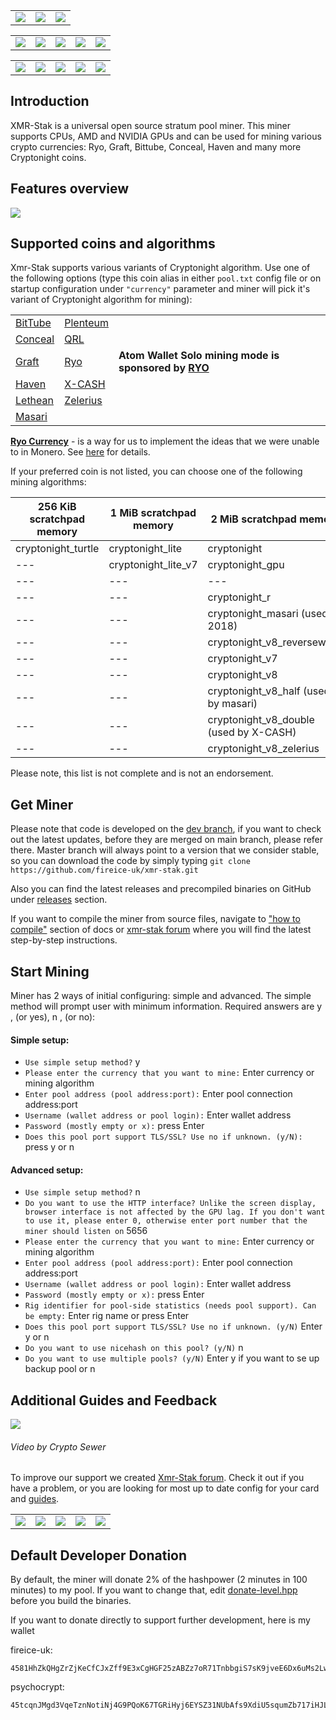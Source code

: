 <table>
    <tr>
        <td align="center"><a href=https://github.com/fireice-uk/xmr-stak/tree/xmr-stak-rx/doc/README.md><img src="_img/xmr-stak-rx-btn-inactive.png"></a></td>
        <td align="center"><a href=#><img src="_img/xmr-stak-btn-active.png"></a></td>
        <td align="center"><a href=https://ragerx.lol><img src="_img/ragerx-btn.png"></a></td>
    </tr>
</table>

<table>
    <tr>
        <td align="center"><a href=#features-overview><img src="_img/menu-features-green.png"></a></td>
        <td align="center"><a href=#supported-coins-and-algorithms><img src="_img/menu-supported-coins-green.png"></a></td>
        <td align="center"><a href=#get-miner><img src="_img/menu-get-miner-green.png"></a></td>
        <td align="center"><a href=#additional-guides-and-feedback><img src="_img/menu-support-green.png"></a></td>
        <td align="center"><a href=#default-developer-donation><img src="_img/menu-donations-green.png"></a></td>
    </tr>
</table>

 <table>
     <tr>
         <td align="center"><a href=usage.md><img src="_img/usage-green.png"></a></td>
         <td align="center"><a href=compile/compile.md><img src="_img/how-to-compile-green.png"></a></td>
         <td align="center"><a href=tuning.md><img src="_img/fine-tuning-green.png"></a></td>
         <td align="center"><a href=troubleshooting.md><img src="_img/troubleshooting-green.png"></a></td>
         <td align="center"><a href=FAQ.md><img src="_img/faq-green.png"></a></td>
     </tr>
 </table>

## Introduction
XMR-Stak is a universal open source stratum pool miner. This miner supports CPUs, AMD and NVIDIA GPUs and can be used for mining various crypto currencies: Ryo, Graft, Bittube, Conceal, Haven and many more Cryptonight coins.

## Features overview
[<img src="_img/features-xmr-stak.png">](#)

## Supported coins and algorithms
Xmr-Stak supports various variants of Cryptonight algorithm. Use one of the following options (type this coin alias in either `pool.txt` config file or on startup configuration under `"currency"` parameter and miner will pick it's variant of Cryptonight algorithm for mining):

|  |  |  |
| ---  | ---  | --- |
| [BitTube](https://coin.bit.tube/) | [Plenteum](https://www.plenteum.com/) |  |
| [Conceal](https://conceal.network) | [QRL](https://theqrl.org) |  |
| [Graft](https://www.graft.network) | [Ryo](https://ryo-currency.com)  | **Atom Wallet Solo mining mode is sponsored by [RYO](https://ryo-currency.com/)** |
| [Haven](https://havenprotocol.com) | [X-CASH](https://x-network.io/) |  |
| [Lethean](https://lethean.io) | [Zelerius](https://zelerius.org/) |  |
| [Masari](https://getmasari.org) |  |  |


**[Ryo Currency](https://ryo-currency.com)** - is a way for us to implement the ideas that we were unable to in
Monero. See [here](https://github.com/fireice-uk/cryptonote-speedup-demo/) for details.

If your preferred coin is not listed, you can choose one of the following mining algorithms:

| 256 KiB scratchpad memory | 1 MiB scratchpad memory | 2 MiB scratchpad memory | 4 MiB scratchpad memory |
| --- | --- | --- | --- | 
| cryptonight_turtle  | cryptonight_lite  | cryptonight  | cryptonight_bittube2  | 
| ---  | cryptonight_lite_v7  | cryptonight_gpu  | cryptonight_haven  | 
| ---  | ---  | ---  | cryptonight_heavy  | 
| ---  | ---  | cryptonight_r  | ---  | 
| ---  | ---  | cryptonight_masari (used in 2018)  | ---  | 
| ---  | ---  | cryptonight_v8_reversewaltz  | ---  | 
| ---  | ---  | cryptonight_v7  | ---  | 
| ---  | ---  | cryptonight_v8  | ---  | 
| ---  | ---  | cryptonight_v8_half (used by masari)  | ---  | 
| ---  | ---  | cryptonight_v8_double (used by X-CASH)  | ---  | 
| ---  | ---  | cryptonight_v8_zelerius  | ---  | 

Please note, this list is not complete and is not an endorsement.


## Get Miner
Please note that code is developed on the [dev branch](https://github.com/fireice-uk/xmr-stak/commits/dev), if you want to check out the latest updates, before they are merged on main branch, please refer there. Master branch will always point to a version that we consider stable, so you can download the code by simply typing `git clone https://github.com/fireice-uk/xmr-stak.git`  

Also you can find the latest releases and precompiled binaries on GitHub under [releases](https://github.com/fireice-uk/xmr-stak/releases/latest) section.

If you want to compile the miner from source files, navigate to ["how to compile"](compile/compile.md) section of docs or [xmr-stak forum](https://www.reddit.com/r/XmrStak/wiki/guides/startup) where you will find the latest step-by-step instructions.


## Start Mining
Miner has 2 ways of initial configuring: simple and advanced. The simple method will prompt user with minimum information. Required answers are y , (or yes), n , (or no):

#### Simple setup:
* `Use simple setup method?` y    
* `Please enter the currency that you want to mine:` Enter currency or mining algorithm  
* `Enter pool address (pool address:port):` Enter pool connection address:port  
* `Username (wallet address or pool login):` Enter wallet address
* `Password (mostly empty or x):` press Enter  
* `Does this pool port support TLS/SSL? Use no if unknown. (y/N):` press y or n  

#### Advanced setup:
* `Use simple setup method?` n  
* `Do you want to use the HTTP interface? Unlike the screen display, browser interface is not affected by the GPU lag. If you don't want to use it, please enter 0, otherwise enter port number that the miner should listen on` 5656
* `Please enter the currency that you want to mine:` Enter currency or mining algorithm
* `Enter pool address (pool address:port):` Enter pool connection address:port 
* `Username (wallet address or pool login):` Enter wallet address
* `Password (mostly empty or x):` press Enter
* `Rig identifier for pool-side statistics (needs pool support). Can be empty:` Enter rig name or press Enter
* `Does this pool port support TLS/SSL? Use no if unknown. (y/N)` Enter y or n
* `Do you want to use nicehash on this pool? (y/N)` n
* `Do you want to use multiple pools? (y/N)` Enter y if you want to se up backup pool or n


## Additional Guides and Feedback
[<img src="_img/stak-yt-cover.jpg">](https://www.youtube.com/c/xmrstak)
###### Video by Crypto Sewer

To improve our support we created [Xmr-Stak forum](https://www.reddit.com/r/XmrStak). Check it out if you have a problem, or you are looking for most up to date config for your card and [guides](https://www.reddit.com/r/XmrStak/wiki/index).

 <table>
     <tr>
         <td align="center"><a href=usage.md><img src="_img/usage-green.png"></a></td>
         <td align="center"><a href=compile/compile.md><img src="_img/how-to-compile-green.png"></a></td>
         <td align="center"><a href=tuning.md><img src="_img/fine-tuning-green.png"></a></td>
         <td align="center"><a href=troubleshooting.md><img src="_img/troubleshooting-green.png"></a></td>
         <td align="center"><a href=FAQ.md><img src="_img/faq-green.png"></a></td>
     </tr>
 </table>

## Default Developer Donation
By default, the miner will donate 2% of the hashpower (2 minutes in 100 minutes) to my pool. If you want to change that, edit [donate-level.hpp](xmrstak/donate-level.hpp) before you build the binaries.

If you want to donate directly to support further development, here is my wallet

fireice-uk:
```
4581HhZkQHgZrZjKeCfCJxZff9E3xCgHGF25zABZz7oR71TnbbgiS7sK9jveE6Dx6uMs2LwszDuvQJgRZQotdpHt1fTdDhk
```

psychocrypt:
```
45tcqnJMgd3VqeTznNotiNj4G9PQoK67TGRiHyj6EYSZ31NUbAfs9XdiU5squmZb717iHJLxZv3KfEw8jCYGL5wa19yrVCn
```